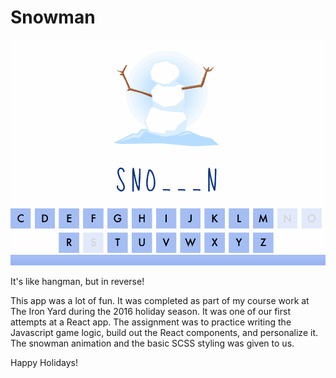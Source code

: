 # Snowman

![](./snowman-example.gif)

It's like hangman, but in reverse!

This app was a lot of fun. It was completed as part of my course work at The Iron Yard during the 2016 holiday season. It was one of our first attempts at a React app. The assignment was to practice writing the Javascript game logic, build out the React components, and personalize it. The snowman animation and the basic SCSS styling was given to us.

Happy Holidays!
